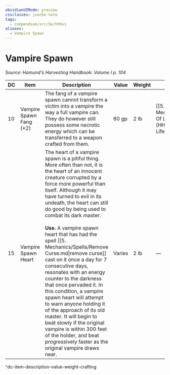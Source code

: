 ```yaml
---
obsidianUIMode: preview
cssclasses: json5e-note
tags:
  - compendium/src/5e/hhhvi
aliases:
  - Vampire Spawn
---
```

# Vampire Spawn
*Source: Hamund's Harvesting Handbook: Volume I p. 104* 

| DC | Item | Description | Value | Weight | Crafting |
|----|------|-------------|-------|--------|----------|
| 10 | Vampire Spawn Fang (×2) | The fang of a vampire spawn cannot transform a victim into a vampire the way a full vampire can. They do however still possess some necrotic energy which can be transferred to a weapon crafted from them. | 60 gp | 2 lb | [[5. Mechanics/Items/Dagger Of Life Stealing (HHHVI).md\|Dagger of Life Stealing]] |
| 15 | Vampire Spawn Heart | The heart of a vampire spawn is a pitiful thing. More often than not, it is the heart of an innocent creature corrupted by a force more powerful than itself. Although it may have turned to evil in its undeath, the heart can still do good by being used to combat its dark master.<br /><br />**Use.** A vampire spawn heart that has had the spell [[5. Mechanics/Spells/Remove Curse.md\|remove curse]] cast on it once a day for 7 consecutive days, resonates with an energy counter to the darkness that once pervaded it. In this condition, a vampire spawn heart will attempt to warn anyone holding it of the approach of its old master. It will begin to beat slowly if the original vampire is within 300 feet of the holder, and beat progressively faster as the original vampire draws near. | Varies | 2 lb | — |
^dc-item-description-value-weight-crafting
